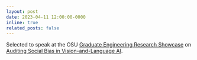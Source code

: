 ```yaml
---
layout: post
date: 2023-04-11 12:00:00-0000
inline: true
related_posts: false
---
```


Selected to speak at the OSU [Graduate Engineering Research Showcase](https://engineering.oregonstate.edu/events/2023-graduate-engineering-research-showcase) on [Auditing Social Bias in Vision-and-Language AI](https://www.youtube.com/watch?v=2CMDcGGsMjo&list=PLUxOP3kBxs2JYA5KT0YEmNJEyjqAqLOf3).